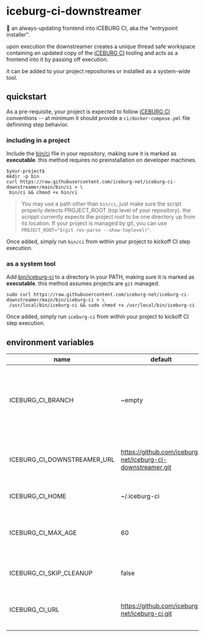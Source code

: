 # iceburg-ci-downstreamer

:gift: an always-updating frontend into iCEBURG CI, aka the "entrypoint installer".

upon execution
the downstreamer creates a unique thread safe workspace containing an updated copy of the [iCEBURG CI](https://github.com/iceburg-net/iceburg-ci) tooling and acts
as a frontend into it by passing off execution.

it can be added to your project repositories or installed as a system-wide tool.

## quickstart

As a pre-requisite, your project is expected to follow [iCEBURG CI](https://github.com/iceburg-net/iceburg-ci) conventions -- at minimum it should provide a `ci/docker-compose.yml` file definining step behavior.

### including in a project

Include the [bin/ci](bin/ci) file in your repository, making sure it is marked as **executable**. this method requires no preinstallation on developer machines.

```
$your-project$
mkdir -p bin
curl https://raw.githubusercontent.com/iceburg-net/iceburg-ci-downstreamer/main/bin/ci > \
 bin/ci && chmod +x bin/ci

```

> You may use a path other than `bin/ci`, just make sure the script properly detects PROJECT_ROOT (top level of your repository). the scrippt currently expects the project root  to be one directory up from its location. If your project is managed by git, you can use `PROJECT_ROOT="$(git rev-parse --show-toplevel)"`.

Once added, simply run `bin/ci` from within your project to kickoff CI step execution.


### as a system tool

Add [bin/iceburg-ci](bin/iceburg-ci) to a directory in your PATH, making sure it is marked as **executable**. this method assumes projects are `git` managed.

```
sudo curl https://raw.githubusercontent.com/iceburg-net/iceburg-ci-downstreamer/main/bin/iceburg-ci > \
 /usr/local/bin/iceburg-ci && sudo chmod +x /usr/local/bin/iceburg-ci

```

Once added, simply run `iceburg-ci` from within your project to kickoff CI step execution.

## environment variables

name | default | description
--- | --- | ---
ICEBURG_CI_BRANCH | ~empty | The branch of the iceburg-ci repository to use for the workspace. if empty, the default branch is used.
ICEBURG_CI_DOWNSTREAMER_URL | https://github.com/iceburg-net/iceburg-ci-downstreamer.git | URL of the iceburg-ci-downstreamer repository. Can be a path.
ICEBURG_CI_HOME | ~/.iceburg-ci | home for CI tooling workspaces.
ICEBURG_CI_MAX_AGE | 60 | Number of seconds allowed before checking for updates.
ICEBURG_CI_SKIP_CLEANUP | false | True to skip cleaning up workspaces and tmp files.
ICEBURG_CI_URL | https://github.com/iceburg-net/iceburg-ci.git | URL of shared iceburg-ci repository. Can be a path.
